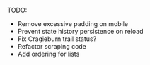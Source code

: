TODO:
 - Remove excessive padding on mobile
 - Prevent state history persistence on reload
 - Fix Cragieburn trail status?
 - Refactor scraping code
 - Add ordering for lists
